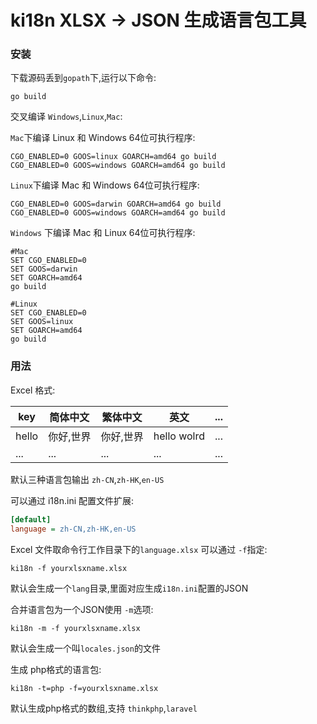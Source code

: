 # ki18n XLSX -> JSON 生成语言包工具

### 安装

下载源码丢到`gopath`下,运行以下命令:

```shell
go build
```

交叉编译 `Windows`,`Linux`,`Mac`:

`Mac`下编译 Linux 和 Windows 64位可执行程序:

```shell
CGO_ENABLED=0 GOOS=linux GOARCH=amd64 go build
CGO_ENABLED=0 GOOS=windows GOARCH=amd64 go build
```

`Linux`下编译 Mac 和 Windows 64位可执行程序:

```shell
CGO_ENABLED=0 GOOS=darwin GOARCH=amd64 go build
CGO_ENABLED=0 GOOS=windows GOARCH=amd64 go build
```

`Windows` 下编译 Mac 和 Linux 64位可执行程序:

```shell
#Mac
SET CGO_ENABLED=0
SET GOOS=darwin
SET GOARCH=amd64
go build

#Linux
SET CGO_ENABLED=0
SET GOOS=linux
SET GOARCH=amd64
go build
```

### 用法

Excel 格式:

| key   | 简体中文  | 繁体中文  | 英文          | ...  |
| ----- | ----- | ----- | ----------- | ---- |
| hello | 你好,世界 | 你好,世界 | hello wolrd | ...  |
| ...   | ...   | ...   | ...         | ...  |

默认三种语言包输出 `zh-CN`,`zh-HK`,`en-US`

可以通过 i18n.ini 配置文件扩展:

```ini
[default]
language = zh-CN,zh-HK,en-US
```



Excel 文件取命令行工作目录下的`language.xlsx`  可以通过 `-f`指定:

```shell
ki18n -f yourxlsxname.xlsx
```

默认会生成一个`lang`目录,里面对应生成`i18n.ini`配置的JSON



合并语言包为一个JSON使用 `-m`选项:

```shell
ki18n -m -f yourxlsxname.xlsx
```

默认会生成一个叫`locales.json`的文件



生成 php格式的语言包:

```shell
ki18n -t=php -f=yourxlsxname.xlsx
```

默认生成php格式的数组,支持 `thinkphp`,`laravel`
